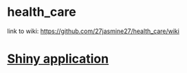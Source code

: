# health_care
link to wiki: https://github.com/27jasmine27/health_care/wiki

# [Shiny application](https://jessjx.shinyapps.io/drug_usage/)
